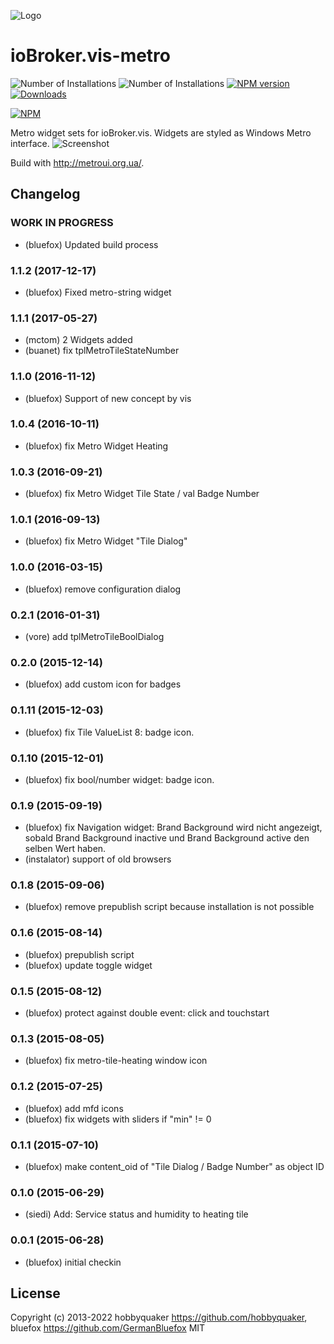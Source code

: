 ![Logo](admin/metro.png)
# ioBroker.vis-metro

![Number of Installations](http://iobroker.live/badges/vis-metro-installed.svg) ![Number of Installations](http://iobroker.live/badges/vis-metro-stable.svg) [![NPM version](http://img.shields.io/npm/v/iobroker.vis-metro.svg)](https://www.npmjs.com/package/iobroker.vis-metro)
[![Downloads](https://img.shields.io/npm/dm/iobroker.vis-metro.svg)](https://www.npmjs.com/package/iobroker.vis-metro)

[![NPM](https://nodei.co/npm/iobroker.vis-metro.png?downloads=true)](https://nodei.co/npm/iobroker.vis-metro/)

Metro widget sets for ioBroker.vis. Widgets are styled as Windows Metro interface.
![Screenshot](img/Demo2.png)

Build with http://metroui.org.ua/. 

<!--
    Placeholder for the next version (at the beginning of the line):
    ### __WORK IN PROGRESS__
-->
## Changelog
### __WORK IN PROGRESS__
* (bluefox) Updated build process

### 1.1.2 (2017-12-17)
* (bluefox) Fixed metro-string widget

### 1.1.1 (2017-05-27)
* (mctom) 2 Widgets added
* (buanet) fix tplMetroTileStateNumber

### 1.1.0 (2016-11-12)
* (bluefox) Support of new concept by vis

### 1.0.4 (2016-10-11)
* (bluefox) fix Metro Widget Heating

### 1.0.3 (2016-09-21)
* (bluefox) fix Metro Widget Tile State / val Badge Number 

### 1.0.1 (2016-09-13)
* (bluefox) fix Metro Widget "Tile Dialog" 

### 1.0.0 (2016-03-15)
* (bluefox) remove configuration dialog

### 0.2.1 (2016-01-31)
* (vore) add tplMetroTileBoolDialog

### 0.2.0 (2015-12-14)
* (bluefox) add custom icon for badges

### 0.1.11 (2015-12-03)
* (bluefox) fix Tile ValueList 8: badge icon.

### 0.1.10 (2015-12-01)
* (bluefox) fix bool/number widget: badge icon.

### 0.1.9 (2015-09-19)
* (bluefox) fix Navigation widget: Brand Background wird nicht angezeigt, sobald Brand Background inactive und Brand Background active den selben Wert haben.
* (instalator) support of old browsers

### 0.1.8 (2015-09-06)
* (bluefox) remove prepublish script because installation is not possible

### 0.1.6 (2015-08-14)
* (bluefox) prepublish script
* (bluefox) update toggle widget

### 0.1.5 (2015-08-12)
* (bluefox) protect against double event: click and touchstart

### 0.1.3 (2015-08-05)
* (bluefox) fix metro-tile-heating window icon

### 0.1.2 (2015-07-25)
* (bluefox) add mfd icons
* (bluefox) fix widgets with sliders if "min" != 0

### 0.1.1 (2015-07-10)
* (bluefox) make content_oid of "Tile Dialog / Badge Number" as object ID

### 0.1.0 (2015-06-29)
* (siedi) Add: Service status and humidity to heating tile

### 0.0.1 (2015-06-28)
* (bluefox) initial checkin

## License
 Copyright (c) 2013-2022 hobbyquaker https://github.com/hobbyquaker, bluefox https://github.com/GermanBluefox
 MIT
